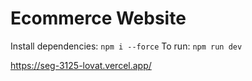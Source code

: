 # Ecommerce Website
Install dependencies: ```npm i --force```
To run: ```npm run dev```

https://seg-3125-lovat.vercel.app/